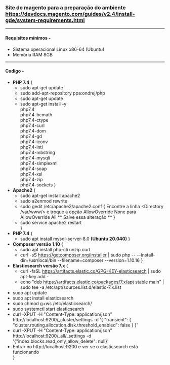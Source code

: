 ### Site do magento para a preparação do ambiente https://devdocs.magento.com/guides/v2.4/install-gde/system-requirements.html
_______
#### Requisitos mínimos -
* Sistema operacional Linux x86-64 (Ubuntu)
* Memória RAM 8GB

________
#### Codigo -
 * **PHP 7.4** {
     *  sudo apt-get update
     * sudo add-apt-repository ppa:ondrej/php
     * sudo apt-get update
     * sudo apt-get install -y \
    php7.4 \
    php7.4-bcmath \
    php7.4-ctype \
    php7.4-curl \
    php7.4-dom \
    php7.4-gd \
    php7.4-iconv \
    php7.4-intl \
    php7.4-mbstring \
    php7.4-mysqli \
    php7.4-simplexml \
    php7.4-soap \
    php7.4-xsl \
    php7.4-zip \
    php7.4-sockets
}
 * **Apache2** {
     *  sudo apt-get install apache2
     *  sudo a2enmod rewrite
     *  sudo gedit /etc/apache2/apache2.conf {
             Encontre a linha <Directory /var/www/> e troque a opção 
               AllowOverride None para AllowOverride All
              ** Salve essa alteração **
        } 
     *  sudo service apache2 restart     
}
 * **PHP 7.4** {
     *  sudo apt install mysql-server-8.0 **(Ubuntu 20.040)**
}
 * **Composer versão 1.10** {
     *  sudo apt install php-cli unzip curl
     * curl -sS https://getcomposer.org/installer | sudo php -- --install-dir=/usr/local/bin --filename=composer --version=1.10.16
}
 * **Elasticsearch versão 7.x** {
     * curl -fsSL https://artifacts.elastic.co/GPG-KEY-elasticsearch | sudo apt-key add -
     * echo "deb https://artifacts.elastic.co/packages/7.x/apt stable main" | sudo tee -a /etc/apt/sources.list.d/elastic-7.x.list
  * sudo apt update
  * sudo apt install elasticsearch
  * sudo chmod g+ws /etc/elasticsearch/
  * sudo systemctl start elasticsearch
  * curl -XPUT -H "Content-Type: application/json" http://localhost:9200/_cluster/settings -d '{ "transient": { "cluster.routing.allocation.disk.threshold_enabled": false } }'
  * curl -XPUT -H "Content-Type: application/json" http://localhost:9200/_all/_settings -d '{"index.blocks.read_only_allow_delete": null}'
   * Entrar no http://localhost:9200 e ver se o elasticsearch está funcionando   
}